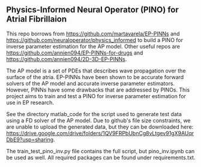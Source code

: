 ## Physics-Informed Neural Operator (PINO) for Atrial Fibrillaion

This repo borrows from https://github.com/martavarela/EP-PINNs and https://github.com/neuraloperator/physics_informed to build a PINO for inverse parameter estimation for the AP model. Other useful repos are https://github.com/annien094/EP-PINNs-for-drugs and https://github.com/annien094/2D-3D-EP-PINNs.

The AP model is a set of PDEs that describes wave propagation over the surface of the atria. EP-PINNs have been shown to be accurate forward solvers of the AP model and accurate inverse parameter estimators. However, PINNs have some drawbacks that are addressed by PINOs. This project aims to train and test a PINO for inverse parameter estimation for use in EP research.

See the directory matlab_code for the script used to generate test data using a FD solver of the AP model. Due to github's file size constraints, we are unable to upload the generated data, but they can be downloaded here: https://drive.google.com/drive/folders/1QV9FRPbUbnCg8vLtgev91gX9AUqrDbE9?usp=sharing. 

The train_test_pino_inv.py file contains the full script, but pino_inv.ipynb can be used as well. All required packages can be found under requirements.txt.
